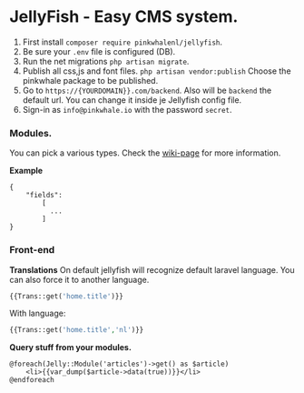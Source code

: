 
# JellyFish - Easy CMS system.

1. First install `composer require pinkwhalenl/jellyfish`.
2. Be sure your `.env` file is configured (DB).
3. Run the net migrations `php artisan migrate`.
4. Publish all css,js and font files. `php artisan vendor:publish`  Choose the pinkwhale package to be published.
5. Go to `https://{YOURDOMAIN}}.com/backend`. Also will be `backend` the default url. You can change it inside je Jellyfish config file.
5. Sign-in as `info@pinkwhale.io` with the password `secret`.


### Modules.
You can pick a various types. Check the [wiki-page](https://github.com/PinkWhaleNL/Jellyfish/wiki/Module-types) for more information.

**Example**
```
{
    "fields":
        [
          ...
        ]
}
```

### Front-end

**Translations**
On default jellyfish will recognize default laravel language. You can also force it to another language.
```php
{{Trans::get('home.title')}}
```
With language:
```php
{{Trans::get('home.title','nl')}}
```

**Query stuff from your modules.**
```
@foreach(Jelly::Module('articles')->get() as $article)
	<li>{{var_dump($article->data(true))}}</li>
@endforeach
```

